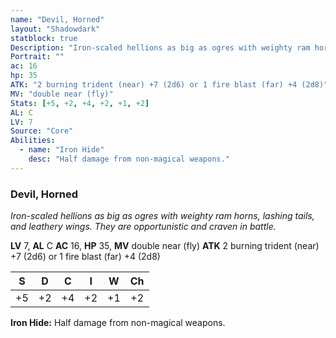 ```yaml
---
name: "Devil, Horned"
layout: "Shadowdark"
statblock: true
Description: "Iron-scaled hellions as big as ogres with weighty ram horns, lashing tails, and leathery wings. They are opportunistic and craven in battle."
Portrait: ""
ac: 16
hp: 35
ATK: "2 burning trident (near) +7 (2d6) or 1 fire blast (far) +4 (2d8)"
MV: "double near (fly)"
Stats: [+5, +2, +4, +2, +1, +2]
AL: C
LV: 7
Source: "Core"
Abilities:
  - name: "Iron Hide"
    desc: "Half damage from non-magical weapons."
---
```


### Devil, Horned

_Iron-scaled hellions as big as ogres with weighty ram horns, lashing tails, and leathery wings. They are opportunistic and craven in battle._

**LV** 7, **AL** C
**AC** 16, **HP** 35, **MV** double near (fly)
**ATK** 2 burning trident (near) +7 (2d6) or 1 fire blast (far) +4 (2d8)

|  S  |  D  |  C  |  I  |  W  |  Ch  |
|:---:|:---:|:---:|:---:|:---:|:----:|
| +5 | +2 | +4 | +2 | +1 | +2 |

**Iron Hide:** Half damage from non-magical weapons.


